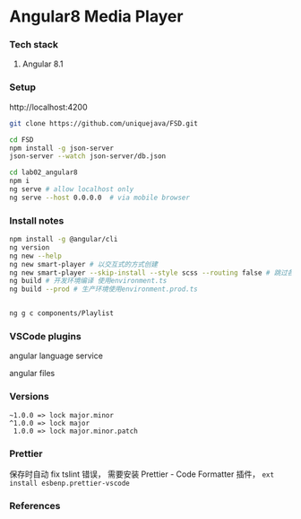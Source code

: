 # Angular8 Media Player

### Tech stack

1. Angular 8.1

### Setup

http://localhost:4200

```sh
git clone https://github.com/uniquejava/FSD.git

cd FSD
npm install -g json-server
json-server --watch json-server/db.json

cd lab02_angular8
npm i
ng serve # allow localhost only
ng serve --host 0.0.0.0  # via mobile browser
```

### Install notes

```sh
npm install -g @angular/cli
ng version
ng new --help
ng new smart-player # 以交互式的方式创建
ng new smart-player --skip-install --style scss --routing false # 跳过各种提示
ng build # 开发环境编译 使用environment.ts
ng build --prod # 生产环境使用environment.prod.ts


ng g c components/Playlist
```

### VSCode plugins

angular language service

angular files

### Versions

```
~1.0.0 => lock major.minor
^1.0.0 => lock major
 1.0.0 => lock major.minor.patch
```

### Prettier

保存时自动 fix tslint 错误， 需要安装 Prettier - Code Formatter 插件， `ext install esbenp.prettier-vscode`

### References
